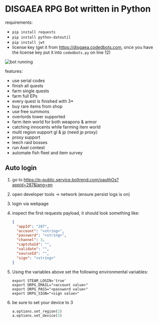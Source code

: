# DISGAEA RPG Bot written in Python

requirements:

- `pip install requests`
- `pip install python-dateutil`
- `pip install jwt`
- license key (get it from https://disgaea.codedbots.com, once you have the license key put it into `codedbots.py` on
  line 12)

![bot running](https://raw.github.com/Mila432/DISGAEA-RPG-Python-Bot/master/1.png)

features:

- use serial codes
- finish all quests
- farm single quests
- farm full EPs
- every quest is finished with 3\*
- buy rare items from shop
- use free summons
- overlords tower supported
- farm item world for both weapons & armor
- catching innocents while farming item world
- multi region support gl & jp (need jp proxy)
- proxy support
- leech raid bosses
- run Axel contest
- automate fish fleet and item survey

## Auto login

1. go to <https://p-public.service.boltrend.com/oauthOs?appid=287&lang=en>
2. open developer tools -> network (ensure persist logs is on)
3. login via webpage
4. inspect the first requests payload, it should look something like:

    ```json
    {
      "appId": "287",
      "account": "<string>",
      "password": "<string>",
      "channel": 3,
      "captchaId": "",
      "validate": "",
      "sourceId": "",
      "sign": "<string>"
    }
    ```
5. Using the variables above set the following environmental variables:
    ```shell
    export STEAM_LOGIN='true'
    export DRPG_EMAIL="<account value>"
    export DRPG_PASS="<password value>"
    export DRPG_SIGN="<sign value>"
    ```
6. be sure to set your device to 3
    ```python
    a.options.set_region(2)
    a.options.set_device(3)
    ```